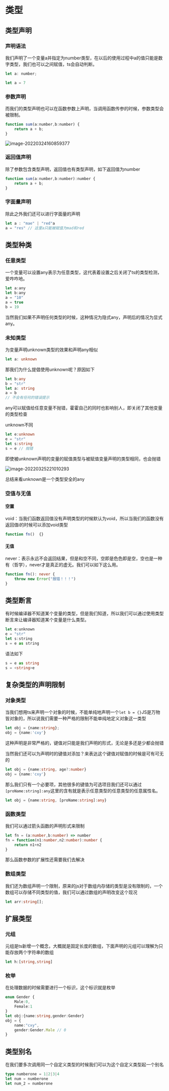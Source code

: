 # 类型

## 类型声明

### 声明语法

我们声明了一个变量a并指定为number类型，在以后的使用过程中a的值只能是数字类型，我们也可以之间赋值，ts会自动判断。

```js
let a: number;
```

```js
let a = 7
```

### 参数声明

而我们的类型声明也可以在函数参数上声明，当调用函数传参的时候，参数类型会被限制。

```js
function sum(a:number,b:number) {
    return a + b;
}
```

![image-20220324160859377](../../.vuepress/public/image-20220324160859377.png)

### 返回值声明

除了参数包含类型声明，返回值也有类型声明，如下返回值为number

```js
function sum(a:number,b:number):number {
    return a + b;
}
```

### 字面量声明

除此之外我们还可以进行字面量的声明

```js
let a : "mae" | "red"a
a = "res" // 这里a只能被赋值为mad和red
```

## 类型种类

###  任意类型

一个变量可以设置any表示为任意类型，这代表着设置之后关闭了ts的类型检测，爱咋咋地。

```js
let a:any
let b:any
a = "10"
a = true
b = 19
```

当然我们如果不声明任何类型的时候，这种情况为隐式any，声明后的情况为显式any。

### 未知类型

为变量声明unknown类型的效果和声明any相似

```typescript
let a: unknown
```

那我们为什么提倡使用unknown呢？原因如下

```typescript
let b:any
b = "str"
let a: string
a = b
// 不会有任何的错误提示
```

any可以赋值给任意变量不抛错，霍霍自己的同时也影响别人，即关闭了其他变量的类型检查

unknown不同

```typescript
let e:unknown
e = "str"
let s:string
s = e // 抛错
```

即使被unknown声明的变量的赋值类型与被赋值变量声明的类型相同，也会抛错

![image-20220325221010293](../../.vuepress/public/image-20220325221010293.png)

总结来看unknown是一个类型安全的any

### 空值与无值

#### 空置

void：当我们函数返回值没有声明类型的时候默认为void，所以当我们的函数没有返回值i的时候可以添加void类型

```typescript
function fn()  {}
```

#### 无值

never：表示永远不会返回结果，但是和空不同，空即是色色即是空，空也是一种有（哲学），never才是真正的虚无。我们可以如下这么用。

```typescript
function fn(): never {
    throw new Error("报错！！！")
}
```



## 类型断言

有时候编译器不知道某个变量的类型，但是我们知道，所以我们可以通过使用类型断言来让编译器知道某个变量是什么类型。

```js
let e:unknown
e = "str"
let s:string
s = e as string
```

语法如下

```typescript
s = e as string
s = <string>e
```

## 复杂类型的声明限制

### 对象类型

当我们想用ts来声明一个对象的时候，不能单纯地声明一个`let b = {}`JS是万物皆对象的，所以说我们需要一种严格的限制不能单纯地定义对象这一类型

```typescript
let obj = {name:string};
obj = {name:'cxy'}
```

这种声明是非常严格的，键值对只能是我们声明的形式，无论是多还是少都会抛错

当然我们还可以为声明时的键值对添加？来表达这个键值对赋值的时候是可有可无的

```typescript
let obj = {name:string, age?:number}
obj = {name:'cxy'}
```

那么我们只有一个必要项，其他很多的键值为可选项目我们还可以通过`[proName:string]:any`这里的含有就是表示任意类型的任意类型的任意属性名。

```typescript
let obj = {name:string, [proName:string]:any}
```

### 函数类型

我们可以通过箭头函数的声明形式来限制

```typescript
let fn = (a:number,b:number) => number
fn = function(n1:number,n2:number):number {
    return n1+n2
}
```

那么函数参数的扩展性还需要我们去解决

### 数组类型

我们还为数组声明一个限制，原来的js对于数组内存储的类型是没有限制的，一个数组可以存储不同类型的值，我们可以通过数组的声明改变这个现况

```typescript
let arr:string[];
```

## 扩展类型

### 元组

元组是ts新增一个概念，大概就是固定长度的数组，下面声明的元组可以理解为只能存放两个字符串的数组

```typescript
let h:[string,string]
```

### 枚举

在处理数据的时候需要进行一个标识，这个标识就是枚举

```typescript
enum Gender {
    Male:0,
    Female:1
}
let obj:{name:string,gender:Gender}
obj = {
    name:"cxy",
    gender:Gender.Male // 0
}
```

## 类型别名

在我们要多次调用同一个自定义类型的时候我们可以为这个自定义类型起一个别名

```typescript
type numberone = 1|2|3|4
let num = numberone
let num_2 = numberone
```

